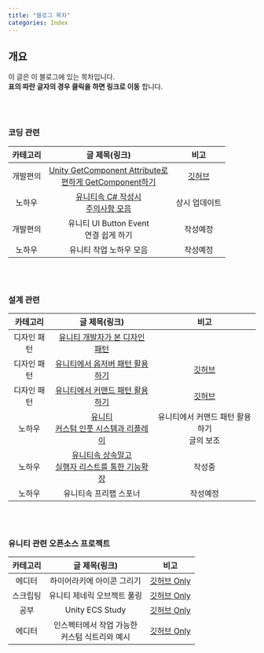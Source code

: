 ```yaml
---
title: "블로그 목차"
categories: Index
---
```


## 개요
이 글은 이 블로그에 있는 목차입니다. <br>
**표의 파란 글자의 경우 클릭을 하면 링크로 이동** 합니다. <br>

<br>
<br>

### 코딩 관련

| <center>카테고리</center> | <center>글 제목(링크)</center> | <center>비고</center> |
|:---:|:---:|:---:|
| 개발편의 | [Unity GetComponent Attribute로<br>편하게 GetComponent하기](https://korstrix.github.io/unity/unitylibrary/attribute/github/GetComponent_Attribute/) | [깃허브](https://github.com/KorStrix/Unity_GetComponentAttribute) |
| 노하우 | [유니티속 C# 작성시<br>주의사항 모음](https://korstrix.github.io/unity/c%23/coding/know/Unity_C-_WarningList/) | 상시 업데이트 |
| 개발편의 | 유니티 UI Button Event <br>연결 쉽게 하기 | 작성예정 |
| 노하우 | 유니티 작업 노하우 모음 | 작성예정 |

<br>
<br>

### 설계 관련

| <center>카테고리</center> | <center>글 제목(링크)</center> | <center>비고</center> |
|:---:|:---:|:---:|
| 디자인 패턴 | [유니티 개발자가 본 디자인 패턴](https://korstrix.github.io/designpattern/Design_Pattern/) | |
| 디자인 패턴 | [유니티에서 옵저버 패턴 활용하기](https://korstrix.github.io/unity/unitylibrary/designpattern/github/Observer_Pattern/) | [깃허브](https://github.com/KorStrix/Unity_ObserverPattern) |
| 디자인 패턴 | [유니티에서 커맨드 패턴 활용하기](https://korstrix.github.io/unity/unitylibrary/designpattern/github/Command_Pattern/) | [깃허브](https://github.com/KorStrix/Unity_CommandPattern) |
| 노하우 | [유니티 <br> 커스텀 인풋 시스템과 리플레이](https://korstrix.github.io/unity/unitylibrary/designpattern/github/Unity_CustomInputSystem_And_Replay/) | 유니티에서 커맨드 패턴 활용하기 <br> 글의 보조 |
| 노하우 | [유니티속 상속말고 <br> 실행자 리스트를 통한 기능확장](https://korstrix.github.io/unity/unitylibrary/github/Unity_NotInherit_UseCommandList_When_Require_MoreFunction/) | 작성중 |
| 노하우 | 유니티속 프리팹 스포너 | 작성예정 |


<br>
<br>

### 유니티 관련 오픈소스 프로젝트

| <center>카테고리</center> | <center>글 제목(링크)</center> | <center>비고</center> |
|:---:|:---:|:---:|
| 에디터 | 하이어라키에 아이콘 그리기 | [깃허브 Only](https://github.com/KorStrix/Unity_DrawHierarchyIcon) |
| 스크립팅 | 유니티 제네릭 오브젝트 풀링 | [깃허브 Only](https://github.com/KorStrix/Unity_Generic_ObjectPooling)
| 공부 | Unity ECS Study | [깃허브 Only](https://github.com/KorStrix/Unity_Study_ECS) |
| 에디터 | 인스펙터에서 작업 가능한<br> 커스텀 식트리와 예시 | [깃허브 Only](https://github.com/KorStrix/Unity_RelatedElementList) |
